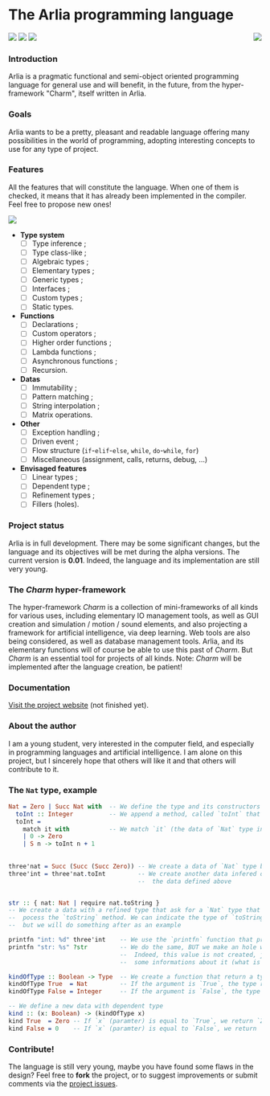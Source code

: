 # The Arlia programming language

<img align="right" src="http://image.noelshack.com/fichiers/2018/47/6/1543061036-arlia-gemstone-2.png">

<img src="https://img.shields.io/badge/Made%20with-F%23-blue.svg?style=for-the-badge"> <img src="https://img.shields.io/badge/Build-In%20process-yellow.svg?style=for-the-badge"> <img src="https://img.shields.io/badge/Current%20State-Parser-red.svg?style=for-the-badge">

### Introduction

Arlia is a pragmatic functional and semi-object oriented programming language for general use and will benefit, in the future, from the hyper-framework "Charm", itself written in Arlia.

### Goals

Arlia wants to be a pretty, pleasant and readable language offering many possibilities in the world of programming, adopting interesting concepts to use for any type of project.

### Features

All the features that will constitute the language. When one of them is checked, it means that it has already been implemented in the compiler. Feel free to propose new ones!

<img src="https://img.shields.io/badge/Current%20State-Parser-red.svg?style=flat-square">

- **Type system**
  - [ ] Type inference ;
  - [ ] Type class-like ;
  - [ ] Algebraic types ;
  - [ ] Elementary types ;
  - [ ] Generic types ;
  - [ ] Interfaces ;
  - [ ] Custom types ;
  - [ ] Static types.
- **Functions**
  - [ ] Declarations ;
  - [ ] Custom operators ;
  - [ ] Higher order functions ;
  - [ ] Lambda functions ;
  - [ ] Asynchronous functions ;
  - [ ] Recursion.
- **Datas**
  - [ ] Immutability ;
  - [ ] Pattern matching ;
  - [ ] String interpolation ;
  - [ ] Matrix operations.
- **Other**
  - [ ] Exception handling ;
  - [ ] Driven event ;
  - [ ] Flow structure (`if`-`elif`-`else`, `while`, `do`-`while`, `for`)
  - [ ] Miscellaneous (assignment, calls, returns, debug, ...)
- **Envisaged features**
  - [ ] Linear types ;
  - [ ] Dependent type ;
  - [ ] Refinement types ;
  - [ ] Fillers (holes).

### Project status

Arlia is in full development. There may be some significant changes, but the language and its objectives will be met during the alpha versions.
The current version is **0.01**. Indeed, the language and its implementation are still very young.

### The *Charm* hyper-framework

The hyper-framework *Charm* is a collection of mini-frameworks of all kinds for various uses, including elementary IO management tools, as well as GUI creation and simulation / motion / sound elements, and also projecting a framework for artificial intelligence, via deep learning. Web tools are also being considered, as well as database management tools.
Arlia, and its elementary functions will of course be able to use this past of *Charm*. But *Charm* is an essential tool for projects of all kinds.
Note: *Charm* will be implemented after the language creation, be patient! 

### Documentation

[Visit the project website](https://vanaur.github.io/Home.html) (not finished yet).

### About the author

I am a young student, very interested in the computer field, and especially in programming languages and artificial intelligence. I am alone on this project, but I sincerely hope that others will like it and that others will contribute to it.

### The `Nat` type, example

```idris
Nat = Zero | Succ Nat with  -- We define the type and its constructors
  toInt :: Integer          -- We append a method, called `toInt` that returns an `Integer` literal
  toInt =
    match it with           -- We match `it` (the data of `Nat` type instancied) with some patterns
    | 0 -> Zero
    | S n -> toInt n + 1
 
 
three'nat = Succ (Succ (Succ Zero)) -- We create a data of `Nat` type by using its constructors
three'int = three'nat.toInt         -- We create another data infered of `Integer` type, and call the method from
                                    --  the data defined above


str :: { nat: Nat | require nat.toString }
-- We create a data with a refined type that ask for a `Nat` type that
--  pocess the `toString` method. We can indicate the type of `toString`
--  but we will do something after as an example

printfn "int: %d" three'int    -- We use the `printfn` function that print something to screen
printfn "str: %s" ?str         -- We do the same, BUT we make an hole with the `str` (see above) value.
                               --  Indeed, this value is not created, just signed. The compiler will display
                               --  some informations about it (what is expected instead of the hole in fact).

kindOfType :: Boolean -> Type  -- We create a function that return a type such as its argument
kindOfType True  = Nat         -- If the argument is `True`, the type returned is `Nat`
kindOfType False = Integer     -- If the argument is `False`, the type returned id `Integer`

-- We define a new data with dependent type
kind :: (x: Boolean) -> (kindOfType x)
kind True  = Zero -- If `x` (paramter) is equal to `True`, we return `Zero` (from `Nat`)
kind False = 0    -- If `x` (paramter) is equal to `False`, we return `0` (from `Integer`)

```

### Contribute!

The language is still very young, maybe you have found some flaws in the design? Feel free to **fork** the project, or to suggest improvements or submit comments via the [project issues](https://github.com/vanaur/Arlia/issues).
